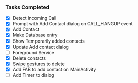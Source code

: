 ### Tasks Completed

- [x] Detect Incoming Call
- [x] Prompt with Add Contact dialog on CALL_HANGUP event
- [x] Add Contact
- [x] Make Database entry
- [x] Show Temporarily added contacts
- [x] Update Add contact dialog
- [ ] Foreground Service
- [x] Delete contacts
- [x] Swipe gestures to delete
- [x] Add FAB to add contact on MainActivity
- [ ] Add Timer to dialog
